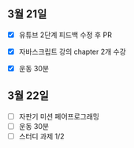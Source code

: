 ## 3월 21일

- [x] 유튜브 2단계 피드백 수정 후 PR
- [x] 자바스크립트 강의 chapter 2개 수강
- [x] 운동 30분


## 3월 22일

- [ ] 자판기 미션 페어프로그래밍
- [ ] 운동 30분
- [ ] 스터디 과제 1/2
